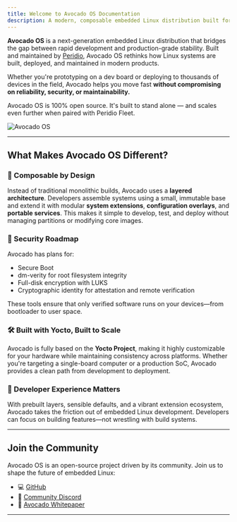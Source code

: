 ```yaml
---
title: Welcome to Avocado OS Documentation
description: A modern, composable embedded Linux distribution built for rapid development and production-ready deployment.
---
```


**Avocado OS** is a next-generation embedded Linux distribution that bridges the gap between rapid development and production-grade stability. Built and maintained by [Peridio](https://www.peridio.com/), Avocado OS rethinks how Linux systems are built, deployed, and maintained in modern products.

Whether you're prototyping on a dev board or deploying to thousands of devices in the field, Avocado helps you move fast **without compromising on reliability, security, or maintainability.**

Avocado OS is 100% open source. It's built to stand alone — and scales even further when paired with Peridio Fleet.

![Avocado OS](/img/dev-center/avocado-linux/avocado-linux.png)

---

## What Makes Avocado OS Different?

### 🧩 Composable by Design

Instead of traditional monolithic builds, Avocado uses a **layered architecture**. Developers assemble systems using a small, immutable base and extend it with modular **system extensions**, **configuration overlays**, and **portable services**. This makes it simple to develop, test, and deploy without managing partitions or modifying core images.

### 🔐 Security Roadmap

Avocado has plans for:

- Secure Boot
- dm-verity for root filesystem integrity
- Full-disk encryption with LUKS
- Cryptographic identity for attestation and remote verification

These tools ensure that only verified software runs on your devices—from bootloader to user space.

### 🛠 Built with Yocto, Built to Scale

Avocado is fully based on the **Yocto Project**, making it highly customizable for your hardware while maintaining consistency across platforms. Whether you're targeting a single-board computer or a production SoC, Avocado provides a clean path from development to deployment.

### 🌱 Developer Experience Matters

With prebuilt layers, sensible defaults, and a vibrant extension ecosystem, Avocado takes the friction out of embedded Linux development. Developers can focus on building features—not wrestling with build systems.

---

## Join the Community

Avocado OS is an open-source project driven by its community. Join us to shape the future of embedded Linux:

- 💻 [GitHub](https://github.com/avocado-linux/meta-avocado)
- 💬 [Community Discord](https://discord.com/invite/rH77fKpKAj)
- 🥑 [Avocado Whitepaper](https://39718632.fs1.hubspotusercontent-na1.net/hubfs/39718632/Avocado%20OS%20Whitepaper.pdf)

---
